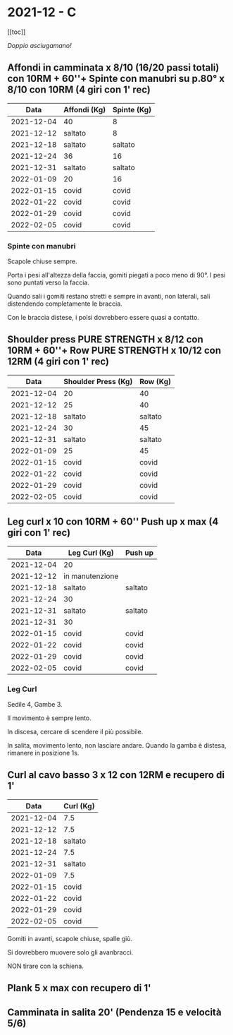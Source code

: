 # 2021-12 - C

[[toc]]

_Doppio asciugamano!_

## Affondi in camminata x 8/10 (16/20 passi totali) con 10RM + 60''+ Spinte con manubri su p.80° x 8/10 con 10RM (4 giri con 1' rec)

| Data       | Affondi (Kg) | Spinte (Kg) | 
| ---------- | ------------ | ----------- |
| 2021-12-04 |           40 |           8 |
| 2021-12-12 |      saltato |           8 |
| 2021-12-18 |      saltato |     saltato |
| 2021-12-24 |           36 |          16 |
| 2021-12-31 |      saltato |     saltato |
| 2022-01-09 |           20 |          16 |
| 2022-01-15 |        covid |       covid |
| 2022-01-22 |        covid |       covid |
| 2022-01-29 |        covid |       covid |
| 2022-02-05 |        covid |       covid |

### Spinte con manubri

Scapole chiuse sempre.

Porta i pesi all'altezza della faccia, gomiti piegati a poco meno di 90°. I pesi sono puntati verso la faccia.

Quando sali i gomiti restano stretti e sempre in avanti, non laterali, sali distendendo completamente le braccia.

Con le braccia distese, i polsi dovrebbero essere quasi a contatto.

## Shoulder press PURE STRENGTH x 8/12 con 10RM + 60''+ Row PURE STRENGTH x 10/12 con 12RM (4 giri con 1' rec)

| Data       | Shoulder Press (Kg) | Row (Kg) | 
| ---------- | ------------------- | -------- |
| 2021-12-04 |                  20 |       40 |
| 2021-12-12 |                  25 |       40 |
| 2021-12-18 |             saltato |  saltato |
| 2021-12-24 |                  30 |       45 |
| 2021-12-31 |             saltato |  saltato |
| 2022-01-09 |                  25 |       45 |
| 2022-01-15 |               covid |    covid |
| 2022-01-22 |               covid |    covid |
| 2022-01-29 |               covid |    covid |
| 2022-02-05 |               covid |    covid |

## Leg curl x 10 con 10RM + 60'' Push up x max (4 giri con 1' rec)

| Data       |   Leg Curl (Kg) | Push up | 
| ---------- | --------------- | ------- |
| 2021-12-04 |              20 |         |
| 2021-12-12 | in manutenzione |         |
| 2021-12-18 |         saltato | saltato |
| 2021-12-24 |              30 |         |
| 2021-12-31 |         saltato | saltato |
| 2021-12-31 |              30 |         |
| 2022-01-15 |           covid |   covid |
| 2022-01-22 |           covid |   covid |
| 2022-01-29 |           covid |   covid |
| 2022-02-05 |           covid |   covid |

### Leg Curl

Sedile 4, Gambe 3.

Il movimento è sempre lento.

In discesa, cercare di scendere il più possibile.

In salita, movimento lento, non lasciare andare. Quando la gamba è distesa, rimanere in posizione 1s.

## Curl al cavo basso 3 x 12 con 12RM e recupero di 1'

| Data       | Curl (Kg) | 
| ---------- | --------- |
| 2021-12-04 |       7.5 |
| 2021-12-12 |       7.5 |
| 2021-12-18 |   saltato |
| 2021-12-24 |       7.5 |
| 2021-12-31 |   saltato |
| 2022-01-09 |       7.5 |
| 2022-01-15 |     covid |
| 2022-01-22 |     covid |
| 2022-01-29 |     covid |
| 2022-02-05 |     covid |

Gomiti in avanti, scapole chiuse, spalle giù.

Si dovrebbero muovere solo gli avanbracci.

NON tirare con la schiena.

## Plank 5 x max con recupero di 1'

## Camminata in salita 20' (Pendenza 15 e velocità 5/6)
